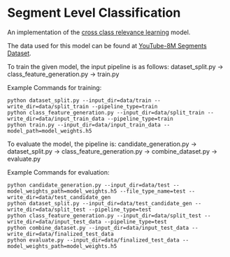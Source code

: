 # Segment Level Classification

An implementation of the [cross class relevance learning](https://arxiv.org/abs/1911.08548) model.

The data used for this model can be found at [YouTube-8M Segments Dataset](https://research.google.com/youtube8m/index.html).

To train the given model, the input pipeline is as follows:
dataset_split.py -> class_feature_generation.py -> train.py

Example Commands for training:
```
python dataset_split.py --input_dir=data/train --write_dir=data/split_train --pipeline_type=train
python class_feature_generation.py --input_dir=data/split_train --write_dir=data/input_train_data --pipeline_type=train
python train.py --input_dir=data/input_train_data --model_path=model_weights.h5
```

To evaluate the model, the pipeline is:
candidate_generation.py -> dataset_split.py -> class_feature_generation.py -> combine_dataset.py -> evaluate.py

Example Commands for evaluation:
```
python candidate_generation.py --input_dir=data/test --model_weights_path=model_weights.h5 --file_type_name=test --write_dir=data/test_candidate_gen
python dataset_split.py --input_dir=data/test_candidate_gen --write_dir=data/split_test --pipeline_type=test
python class_feature_generation.py --input_dir=data/split_test --write_dir=data/input_test_data --pipeline_type=test
python combine_dataset.py --input_dir=data/input_test_data --write_dir=data/finalized_test_data
python evaluate.py --input_dir=data/finalized_test_data --model_weights_path=model_weights.h5
```